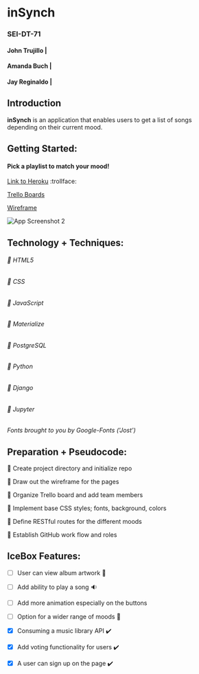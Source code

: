 # inSynch

### SEI-DT-71

#### John Trujillo |
#### Amanda Buch |
#### Jay Reginaldo |


## Introduction
**inSynch** is an application that enables users to get a list of songs depending on their current mood.


## Getting Started:

#### Pick a playlist to match your mood!

[Link to Heroku](https://github.com/amriikk/inSynch.git/) :trollface:

[Trello Boards](https://trello.com/b/tYNSacSN/sei-project-3-synch)

[Wireframe](https://github.com/amriikk/inSynch.git/)


![App Screenshot 2](https://github.com/amriikk/#/)




## Technology + Techniques: 

###### :small_blue_diamond: HTML5

###### :small_blue_diamond: CSS

###### :small_blue_diamond: JavaScript

###### :small_blue_diamond: Materialize

###### :small_blue_diamond: PostgreSQL

###### :small_blue_diamond: Python

###### :small_blue_diamond: Django

###### :small_blue_diamond: Jupyter


*Fonts brought to you by Google-Fonts ('Jost')*



## Preparation + Pseudocode:

:thought_balloon: Create project directory and initialize repo

:thought_balloon: Draw out the wireframe for the pages

:thought_balloon: Organize Trello board and add team members

:thought_balloon: Implement base CSS styles; fonts, background, colors

:thought_balloon: Define RESTful routes for the different moods

:thought_balloon: Establish GitHub work flow and roles


## IceBox Features:

- [ ] User can view album artwork :busts_in_silhouette:

- [ ] Add ability to play a song :sound:

- [ ] Add more animation especially on the buttons 

- [ ] Option for a wider range of moods :white_square_button:

- [x] Consuming a music library API :heavy_check_mark:

- [x] Add voting functionality for users :heavy_check_mark:

- [x] A user can sign up on the page :heavy_check_mark:

